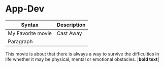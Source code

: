 # App-Dev
| Syntax | Description |
| ----------- | ----------- |
| My Favorite movie | Cast Away |
| Paragraph
This movie is about that there is always a way to survive the difficulties in life whether it may be physical, mental or emotional obstacles.
|**bold text**|
